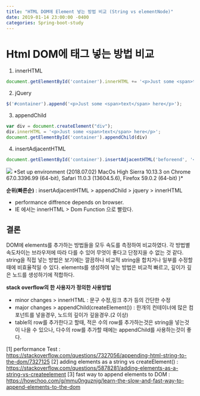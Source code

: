```yaml
---
title: "HTML DOM에 Element 넣는 방법 비교 (String vs elementNode)"
date: 2019-01-14 23:00:00 -0400
categories: Spring-boot-study
---
```


# Html DOM에 태그 넣는 방법 비교 

1. innerHTML
```javascript
document.getElementById('container').innerHTML += '<p>Just some <span>text</span> here</p>';
```

2. jQuery
```javascript
$('#container').append('<p>Just some <span>text</span> here</p>');
```

3. appendChild
```javascript
var div = document.createElement("div");
div.innerHTML = '<p>Just some <span>text</span> here</p>';
document.getElementById('container').appendChild(div)
```

4. insertAdjacentHTML
```javascript
document.getElementById('container').insertAdjacentHTML('beforeend', '<p>Just some <span>text</span> here</p>');
```

<img src="https://i.stack.imgur.com/YD0Wq.png"/>
*Set up environment (2018.07.02) MacOs High Sierra 10.13.3 on Chrome 67.0.3396.99 (64-bit), Safari 11.0.3 (13604.5.6), Firefox 59.0.2 (64-bit) )*

**순위(빠른순)** : insertAdjacentHTML > appendChild > jquery > innerHTML

+ performance diffrence depends on browser.
+ IE 에서는 innerHTML > Dom Function 으로 빨랐다.

## 결론 
DOM에 elements를 추가하는 방법들을 모두 속도를 측정하여 비교하였다.
각 방법별 속도차이는 브라우저에 따라 다를 수 있어 무엇이 좋다고 단정지을 수 없는 것 같다.
string을 직접 넣는 방법은 보기에는 깔끔하나 비교적 string을 합치거나 일부를 수정할때에 비효율적일 수 있다.
elements를 생성하여 넣는 방법은 비교적 빠르고, 깊이가 깊은 노드를 생성하기에 적합하다.

**stack overflow의 한 사용자가 정의한 사용방법**
+ minor changes > innerHTML : 문구 수정,링크 추가 등의 간단한 수정
+ major changes > appendChild(createElement()) : 한개의 컨테이너에 많은 컴포넌트를 넣을경우, 노드의 깊이가 깊을경우.(2 이상)
+ table의 row를 추가한다고 할때, 적은 수의 row를 추가하는것은 string을 넣는것이 나을 수 있으나, 다수의 row를 추가할 때에는 appendChild를 사용하는것이 좋다.

[1] performance Test : https://stackoverflow.com/questions/7327056/appending-html-string-to-the-dom/7327125 
[2] adding elements as a string vs createElement() : https://stackoverflow.com/questions/5878281/adding-elements-as-a-string-vs-createelement 
[3] fast way to append elements to DOM : https://howchoo.com/g/mmu0nguznjg/learn-the-slow-and-fast-way-to-append-elements-to-the-dom 